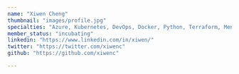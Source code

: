 ```yaml
---
name: "Xiwen Cheng"
thumbnail: "images/profile.jpg"
specialties: "Azure, Kubernetes, DevOps, Docker, Python, Terraform, Mendix"
member_status: "incubating"
linkedin: "https://www.linkedin.com/in/xiwen/"
twitter: "https://twitter.com/xiwenc"
github: "https://github.com/xiwenc"

---
```

